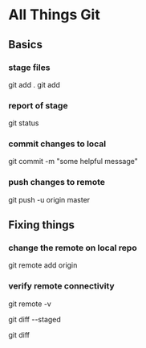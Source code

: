 # All Things Git

## Basics
### stage files
git add .
git add <file>

### report of stage
git status

### commit changes to local
git commit -m "some helpful message"

### push changes to remote
git push -u origin master

## Fixing things
### change the remote on local repo
git remote add origin <SSH path>

### verify remote connectivity
git remote -v

git diff --staged

git diff
